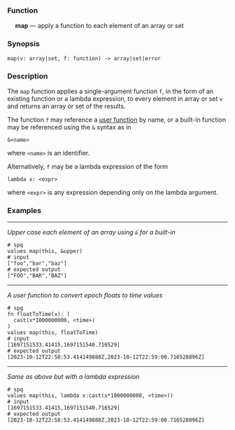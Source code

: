 ### Function

&emsp; **map** &mdash; apply a function to each element of an array or set

### Synopsis

```
map(v: array|set, f: function) -> array|set|error
```

### Description

The `map` function applies a single-argument function `f`,
in the form of an existing function or a lambda expression,
to every element in array or set `v` and
returns an array or set of the results.

The function `f` may reference a [user function](../../statements.md#func-statements)
by name, or a built-in function may be referenced
using the `&` syntax as in
```
&<name>
```
where `<name>` is an identifier.

Alternatively, `f` may be a lambda expression of the form
```
lambda x: <expr>
```
where `<expr>` is any expression depending only on the lambda argument.

### Examples

---

_Upper case each element of an array using `&` for a built-in_
```mdtest-spq
# spq
values map(this, &upper)
# input
["foo","bar","baz"]
# expected output
["FOO","BAR","BAZ"]
```

---

_A user function to convert epoch floats to time values_
```mdtest-spq {data-layout="stacked"}
# spq
fn floatToTime(x): (
  cast(x*1000000000, <time>)
)
values map(this, floatToTime)
# input
[1697151533.41415,1697151540.716529]
# expected output
[2023-10-12T22:58:53.414149888Z,2023-10-12T22:59:00.716528896Z]
```

---
_Same as above but with a lambda expression_

```mdtest-spq {data-layout="stacked"}
# spq
values map(this, lambda x:cast(x*1000000000, <time>))
# input
[1697151533.41415,1697151540.716529]
# expected output
[2023-10-12T22:58:53.414149888Z,2023-10-12T22:59:00.716528896Z]
```
